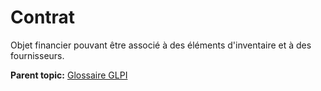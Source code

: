 Contrat
=======

Objet financier pouvant être associé à des éléments d'inventaire et à
des fournisseurs.

**Parent topic:** [Glossaire GLPI](../../glpi/glossary.html)
